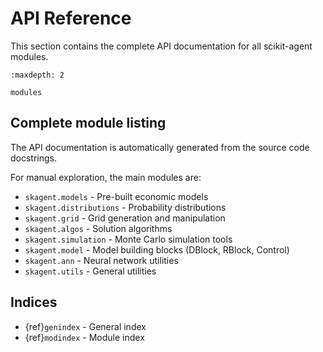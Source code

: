 # API Reference

This section contains the complete API documentation for all scikit-agent modules.

```{toctree}
:maxdepth: 2

modules
```

## Complete module listing

The API documentation is automatically generated from the source code docstrings.

For manual exploration, the main modules are:

- `skagent.models` - Pre-built economic models
- `skagent.distributions` - Probability distributions  
- `skagent.grid` - Grid generation and manipulation
- `skagent.algos` - Solution algorithms
- `skagent.simulation` - Monte Carlo simulation tools
- `skagent.model` - Model building blocks (DBlock, RBlock, Control)
- `skagent.ann` - Neural network utilities
- `skagent.utils` - General utilities

## Indices

- {ref}`genindex` - General index
- {ref}`modindex` - Module index